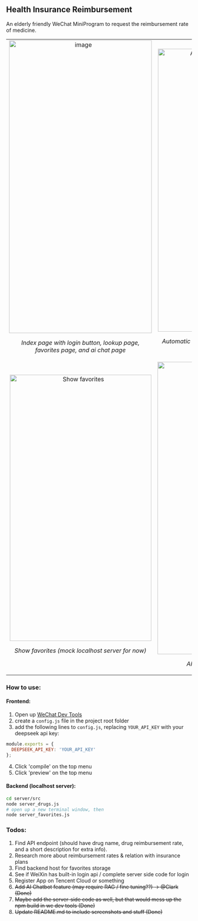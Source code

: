 ## Health Insurance Reimbursement

An elderly friendly WeChat MiniProgram to request the reimbursement rate of medicine.

<table>
  <tr>
    <td align="center">
      <img width="387" height="795" alt="image" src="https://github.com/user-attachments/assets/a2c11510-0b4f-44e3-8e33-c23fdec13932" />
      <p><em>Index page with login button, lookup page, favorites page, and ai chat page</em></p>
    </td>
    <td align="center">
      <img width="380" height="768" alt="Automatic search completion" src="https://github.com/user-attachments/assets/97d29438-da3d-4310-a98b-bc6cb14ea3ef"/>
      <p><em>Automatic search completion with name initials</em></p>
    </td>
    <td align="center">
      <img width="383" height="771" alt="Save to favorites" src="https://github.com/user-attachments/assets/ca66a9cc-0cab-4626-bda9-9b19c2ca3a28"/>
      <p><em>Save to favorites (mock localhost server for now)</em></p>
    </td>
  </tr>
  <tr>
    <td align="center">
      <img width="384" height="723" alt="Show favorites" src="https://github.com/user-attachments/assets/b51d79a2-0035-4d77-8dfa-8fdf738946a4"/>
      <p><em>Show favorites (mock localhost server for now)</em></p>
    </td>
    <td align="center">
      <img width="381" height="794" alt="image" src="https://github.com/user-attachments/assets/bbcdb932-3585-4014-8a2b-b56217e8b5a5" />
      <p><em>AI ChatBot for advanced help</em></p>
    </td>
    <td align="center>
      <img width="382" height="748" alt="image" src="https://github.com/user-attachments/assets/0b6a2623-d17d-4f55-a915-362b6a7ef0ba" />
      <p><em>AI ChatBot for advanced help</em></p>
    </td>
  </tr>
</table>


### How to use:
#### Frontend:
1. Open up [WeChat Dev Tools](https://developers.weixin.qq.com/miniprogram/dev/devtools/download.html)
2. create a `config.js` file in the project root folder
3. add the following lines to `config.js`, replacing `YOUR_API_KEY` with your deepseek api key:
```javascript
module.exports = {
  DEEPSEEK_API_KEY: 'YOUR_API_KEY'
};
```
4. Click 'compile' on the top menu
5. Click 'preview' on the top menu
#### Backend (localhost server):
```bash
cd server/src
node server_drugs.js
# open up a new terminal window, then
node server_favorites.js
```


### Todos:

1. Find API endpoint (should have drug name, drug reimbursement rate, and a short description for extra info).
2. Research more about reimbursement rates & relation with insurance plans
3. Find backend host for favorites storage
4. See if WeiXin has built-in login api / complete server side code for login
5. Register App on Tencent Cloud or something
6. ~~Add AI Chatbot feature (may require RAG / fine tuning??) -> @Clark (Done)~~
5. ~~Maybe add the server-side code as well, but that would mess up the npm build in wc dev tools (Done)~~
6. ~~Update README.md to include screenshots and stuff (Done)~~
